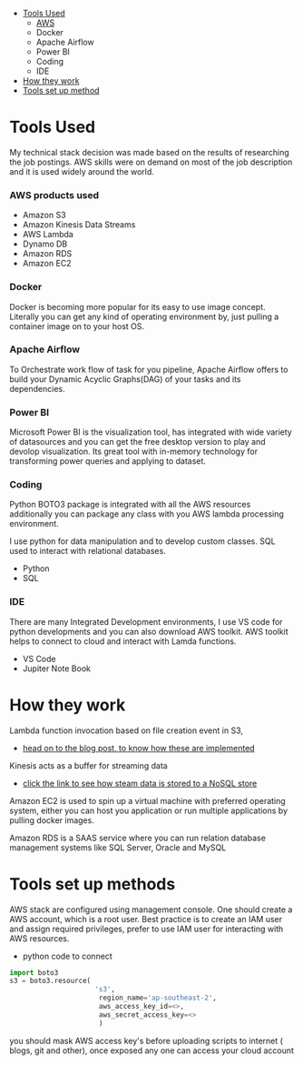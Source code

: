 * [Tools Used](#Tools-Used)
  - [AWS](AWS-products-used)
  - Docker
  - Apache Airflow
  - Power BI
  - Coding
  - IDE
* [How they work](#How-they-work)
* [Tools set up method](#Tools-set-up-method)
# Tools Used

My technical stack decision was made based on the results of researching the job postings.  AWS skills were on demand on most of the job description and it is used widely around the world.
### AWS products used
* Amazon S3
* Amazon Kinesis Data Streams
* AWS Lambda
* Dynamo DB
* Amazon RDS
* Amazon EC2

### Docker
Docker is becoming more popular for its easy to use image concept.  Literally you can get any kind of operating environment by, just pulling a container image on to your host OS.

### Apache Airflow
To Orchestrate work flow of task for you pipeline, Apache Airflow offers to build your Dynamic Acyclic Graphs(DAG) of your tasks and its dependencies.

### Power BI
Microsoft Power BI is the visualization tool, has integrated with wide variety of datasources and you can get the free desktop version to play and devolop visualization.
Its great tool with in-memory technology for transforming power queries and applying to dataset.

### Coding
Python BOTO3 package is integrated with all the AWS resources additionally you can package any class with you AWS lambda processing environment.


I use python for data manipulation and to develop custom classes.
SQL used to interact with relational databases.

* Python
* SQL
### IDE

There are many Integrated Development environments, I use VS code for python developments and you can also download AWS toolkit.
AWS toolkit helps to connect to cloud and interact with Lamda functions.
* VS Code
* Jupiter Note Book

# How they work

Lambda function invocation based on file creation event in S3,
* [head on to the blog post, to know how these are implemented](https://www.teamdatascience.com/post/how-to-process-simple-data-stream-and-consume-with-lambda)

Kinesis acts as a buffer for streaming data
* [click the link to see how steam data is stored to a NoSQL store](https://www.teamdatascience.com/post/how-to-write-kinesis-data-stream-to-dynamodb)

Amazon EC2 is used to spin up a virtual machine with preferred operating system, either you can host you application or run multiple applications by pulling docker images.

Amazon RDS is a SAAS service where you can run relation database management systems like SQL Server, Oracle and MySQL

# Tools set up methods

AWS stack are configured using management console.
One should create a AWS account, which is a root user.
Best practice is to create an IAM user and assign required privileges, prefer to use IAM user for interacting with AWS resources.  

* python code to connect
```python
import boto3
s3 = boto3.resource(
                     's3',
                      region_name='ap-southeast-2',
                      aws_access_key_id=<>,
                      aws_secret_access_key=<>
                      )
```
<dl>
<dt> you should mask AWS access key's before uploading scripts to internet ( blogs, git and other), once exposed any one can access your cloud account </dt>
</dl>

